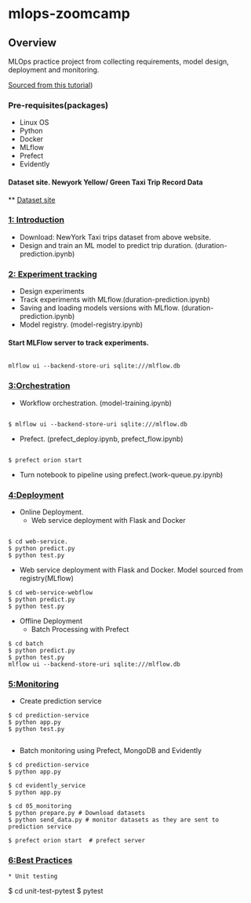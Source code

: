 # mlops-zoomcamp

## Overview

MLOps  practice project  from collecting requirements, model design, deployment and monitoring.

 [Sourced from this tutorial](https://github.com/DataTalksClub/mlops-zoomcamp))


### Pre-requisites(packages)

* Linux OS
* Python
* Docker
* MLflow
* Prefect
* Evidently

#### Dataset site.  Newyork Yellow/ Green Taxi Trip Record Data

** [Dataset site](https://www.nyc.gov/site/tlc/about/tlc-trip-record-data.page)




### [1: Introduction](01_intro)

* Download: NewYork Taxi trips dataset from above website.
* Design and train an ML model to predict trip duration. (duration-prediction.ipynb)



### [2: Experiment tracking ](02_experiement_tracking)

* Design experiments
* Track experiments with MLflow.(duration-prediction.ipynb)
* Saving and loading models versions with MLflow. (duration-prediction.ipynb)
* Model registry. (model-registry.ipynb)

#### Start MLFlow server to track experiments.

````

mlflow ui --backend-store-uri sqlite:///mlflow.db

````

### [3:Orchestration](03_orchestration)

* Workflow orchestration. (model-training.ipynb)
````

$ mlflow ui --backend-store-uri sqlite:///mlflow.db

````
* Prefect. (prefect_deploy.ipynb, prefect_flow.ipynb)
````

$ prefect orion start

````
* Turn notebook to pipeline using prefect.(work-queue.py.ipynb)

### [4:Deployment](04_deployment)
* Online Deployment.
   - Web service deployment with Flask and Docker
````

$ cd web-service. 
$ python predict.py
$ python test.py

````
    
   - Web service deployment with Flask and Docker. Model sourced from registry(MLflow)
````
$ cd web-service-webflow 
$ python predict.py
$ python test.py

````
* Offline Deployment
  - Batch Processing with Prefect
````
$ cd batch 
$ python predict.py
$ python test.py
mlflow ui --backend-store-uri sqlite:///mlflow.db

````
  
### [5:Monitoring](05_monitoring)
* Create prediction service
````
$ cd prediction-service 
$ python app.py
$ python test.py


````
* Batch monitoring using Prefect, MongoDB and Evidently
````
$ cd prediction-service 
$ python app.py
 
$ cd evidently_service
$ python app.py

$ cd 05_monitoring
$ python prepare.py # Download datasets
$ python send_data.py # monitor datasets as they are sent to prediction service

$ prefect orion start  # prefect server

````

### [6:Best Practices](06_best_practices)

````
* Unit testing
````
$ cd unit-test-pytest 
$ pytest


